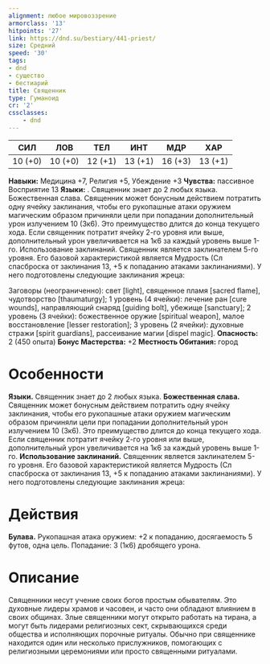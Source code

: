 ```yaml
---
alignment: любое мировоззрение
armorclass: '13'
hitpoints: '27'
link: https://dnd.su/bestiary/441-priest/
size: Средний
speed: '30'
tags:
- dnd
- существо
- бестиарий
title: Священник
type: Гуманоид
cr: '2'
cssclasses:
    - dnd
---
```



| СИЛ | ЛОВ | ТЕЛ | ИНТ | МДР | ХАР |
|---|---|---|---|---|---|
| 10 (+0) | 10 (+0) | 12 (+1) | 13 (+1) | 16 (+3) | 13 (+1) |
**Навыки:** Медицина +7, Религия +5, Убеждение +3
**Чувства:** пассивное Восприятие 13
**Языки:** . Священник знает до 2 любых языка.
Божественная слава. Священник может бонусным действием потратить одну ячейку заклинания, чтобы его рукопашные атаки оружием магическим образом причиняли цели при попадании дополнительный урон излучением 10 (3к6). Это преимущество длится до конца текущего хода. Если священник потратит ячейку 2-го уровня или выше, дополнительный урон увеличивается на 1к6 за каждый уровень выше 1-го.
Использование заклинаний. Священник является заклинателем 5-го уровня. Его базовой характеристикой является Мудрость (Сл спасброска от заклинания 13, +5 к попаданию атаками заклинаниями). У него подготовлены следующие заклинания жреца:

Заговоры (неограниченно): свет [light], священное пламя [sacred flame], чудотворство [thaumaturgy];
1 уровень (4 ячейки): лечение ран [cure wounds], направляющий снаряд [guiding bolt], убежище [sanctuary];
2 уровень (3 ячейки): божественное оружие [spiritual weapon], малое восстановление [lesser restoration];
3 уровень (2 ячейки): духовные стражи [spirit guardians], рассеивание магии [dispel magic].
**Опасность:** 2 (450 опыта)
**Бонус Мастерства:** +2
**Местность Обитания:** город


# Особенности
**Языки.** Священник знает до 2 любых языка.
**Божественная слава.** Священник может бонусным действием потратить одну ячейку заклинания, чтобы его рукопашные атаки оружием магическим образом причиняли цели при попадании дополнительный урон излучением 10 (3к6). Это преимущество длится до конца текущего хода. Если священник потратит ячейку 2-го уровня или выше, дополнительный урон увеличивается на 1к6 за каждый уровень выше 1-го.
**Использование заклинаний.** Священник является заклинателем 5-го уровня. Его базовой характеристикой является Мудрость (Сл спасброска от заклинания 13, +5 к попаданию атаками заклинаниями). У него подготовлены следующие заклинания жреца:


# Действия
**Булава.** Рукопашная атака оружием: +2 к попаданию, досягаемость 5 футов, одна цель. Попадание: 3 (1к6) дробящего урона.


# Описание
Священники несут учение своих богов простым обывателям. Это духовные лидеры храмов и часовен, и часто они обладают влиянием в своих общинах. Злые священники могут открыто работать на тирана, а могут быть лидерами религиозных сект, скрывающихся среди общества и исполняющих порочные ритуалы. Обычно при священнике находится один или несколько прислужников, помогающих с религиозными церемониями или просто священными ритуалами.